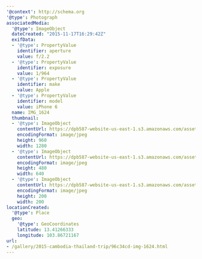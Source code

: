```yaml
---
'@context': http://schema.org
'@type': Photograph
associatedMedia:
  '@type': ImageObject
  dateCreated: "2015-11-17T16:29:42Z"
  exifData:
  - '@type': PropertyValue
    identifier: aperture
    value: f/2.2
  - '@type': PropertyValue
    identifier: exposure
    value: 1/964
  - '@type': PropertyValue
    identifier: make
    value: Apple
  - '@type': PropertyValue
    identifier: model
    value: iPhone 6
  name: IMG_1624
  thumbnail:
  - '@type': ImageObject
    contentUrl: https://dpb587-website-us-east-1.s3.amazonaws.com/asset/gallery/2015-cambodia-thailand-trip/96c34cd-img-1624~1280.jpg
    encodingFormat: image/jpeg
    height: 960
    width: 1280
  - '@type': ImageObject
    contentUrl: https://dpb587-website-us-east-1.s3.amazonaws.com/asset/gallery/2015-cambodia-thailand-trip/96c34cd-img-1624~640w.jpg
    encodingFormat: image/jpeg
    height: 480
    width: 640
  - '@type': ImageObject
    contentUrl: https://dpb587-website-us-east-1.s3.amazonaws.com/asset/gallery/2015-cambodia-thailand-trip/96c34cd-img-1624~200x200.jpg
    encodingFormat: image/jpeg
    height: 200
    width: 200
locationCreated:
  '@type': Place
  geo:
    '@type': GeoCoordinates
    latitude: 13.41266333
    longitude: 103.86721167
url:
- /gallery/2015-cambodia-thailand-trip/96c34cd-img-1624.html
---
```


